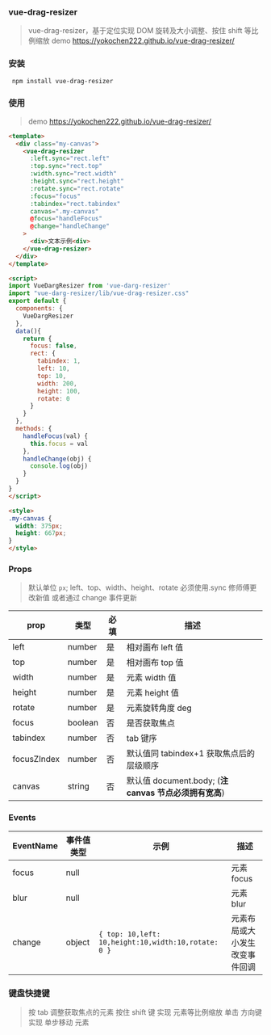 ### vue-drag-resizer

> vue-drag-resizer，基于定位实现 DOM 旋转及大小调整、按住 shift 等比例缩放
> demo https://yokochen222.github.io/vue-drag-resizer/

### 安装

```bash
 npm install vue-drag-resizer
```

### 使用

> demo https://yokochen222.github.io/vue-drag-resizer/

```html
<template>
  <div class="my-canvas">
    <vue-drag-resizer
      :left.sync="rect.left"
      :top.sync="rect.top"
      :width.sync="rect.width"
      :height.sync="rect.height"
      :rotate.sync="rect.rotate"
      :focus="focus"
      :tabindex="rect.tabindex"
      canvas=".my-canvas"
      @focus="handleFocus"
      @change="handleChange"
    >
      <div>文本示例<div>
    </vue-drag-resizer>
  </div>
</template>

<script>
import VueDargResizer from 'vue-darg-resizer'
import "vue-darg-resizer/lib/vue-drag-resizer.css"
export default {
  components: {
    VueDargResizer
  },
  data(){
    return {
      focus: false,
      rect: {
        tabindex: 1,
        left: 10,
        top: 10,
        width: 200,
        height: 100,
        rotate: 0
      }
    }
  },
  methods: {
    handleFocus(val) {
      this.focus = val
    },
    handleChange(obj) {
      console.log(obj)
    }
  }
}
</script>

<style>
.my-canvas {
  width: 375px;
  height: 667px;
}
</style>
```

### Props

> 默认单位 `px`; left、top、width、height、rotate 必须使用.sync 修师傅更改新值 或者通过 change 事件更新

| prop        | 类型    | 必填 | 描述                                                   |
| ----------- | ------- | ---- | ------------------------------------------------------ |
| left        | number  | 是   | 相对画布 left 值                                       |
| top         | number  | 是   | 相对画布 top 值                                        |
| width       | number  | 是   | 元素 width 值                                          |
| height      | number  | 是   | 元素 height 值                                         |
| rotate      | number  | 是   | 元素旋转角度 deg                                       |
| focus       | boolean | 否   | 是否获取焦点                                           |
| tabindex    | number  | 否   | tab 键序                                               |
| focusZIndex | number  | 否   | 默认值同 tabindex+1 获取焦点后的层级顺序               |
| canvas      | string  | 否   | 默认值 document.body; (**注 canvas 节点必须拥有宽高**) |

### Events

| EventName | 事件值类型 | 示例                                                | 描述                           |
| --------- | ---------- | --------------------------------------------------- | ------------------------------ |
| focus     | null       |                                                     | 元素 focus                     |
| blur      | null       |                                                     | 元素 blur                      |
| change    | object     | `{ top: 10,left: 10,height:10,width:10,rotate: 0 }` | 元素布局或大小发生改变事件回调 |

### 键盘快捷键

> 按 tab 调整获取焦点的元素
> 按住 shift 键 实现 元素等比例缩放
> 单击 方向键 实现 单步移动 元素
